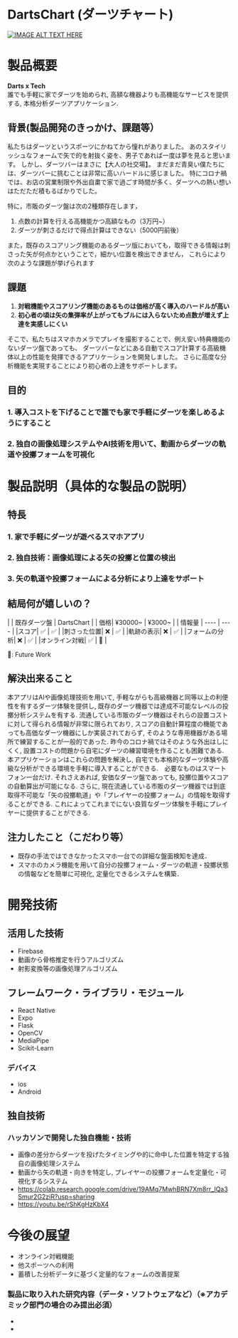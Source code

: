 # DartsChart (ダーツチャート)

[![IMAGE ALT TEXT HERE](https://user-images.githubusercontent.com/73517450/139520734-a81d1d0c-5807-48ab-8bca-fa93eb0ca9b2.png)](https://youtu.be/rShKgHzKbX4)

# 製品概要
**Darts x Tech**<br/>
誰でも手軽に家でダーツを始められ, 高額な機器よりも高機能なサービスを提供する, 本格分析ダーツアプリケーション.

## 背景(製品開発のきっかけ、課題等）
私たちはダーツというスポーツにかねてから憧れがありました。
あのスタイリッシュなフォームで矢で的を射抜く姿を、男子であれば一度は夢を見ると思います。
しかし、ダーツバーはまさに【大人の社交場】。
まだまだ青臭い僕たちには、ダーツバーに挑むことは非常に高いハードルに感じました。
特にコロナ禍では、お店の営業制限や外出自粛で家で過ごす時間が多く、ダーツへの熱い想いはただただ積もるばかりでした。

特に，市販のダーツ盤は次の2種類存在します，

1. 点数の計算を行える高機能かつ高額なもの（3万円~）
2. ダーツが刺さるだけで得点計算はできない（5000円前後）

また，既存のスコアリング機能のあるダーツ版においても，取得できる情報は刺さった矢が何点かということで，細かい位置を検出できません，
これらにより次のような課題が挙げられます


## 課題

1. **対戦機能やスコアリング機能のあるものは価格が高く導入のハードルが高い**
2. **初心者の頃は矢の集弾率が上がってもブルには入らないため点数が増えず上達を実感しにくい**

そこで、私たちはスマホカメラでプレイを撮影することで、例え安い特典機能のないダーツ盤であっても、
ダーツバーなどにある自動でスコア計算する高級機体以上の性能を発揮できるアプリケーションを開発しました。
さらに高度な分析機能を実現することにより初心者の上達をサポートします。

## 目的

### 1. **導入コストを下げることで誰でも家で手軽にダーツを楽しめるようにすること**
### 2. **独自の画像処理システムやAI技術を用いて、動画からダーツの軌道や投擲フォームを可視化**


# 製品説明（具体的な製品の説明）

## 特長
### 1. 家で手軽にダーツが遊べるスマホアプリ
### 2. 独自技術：画像処理による矢の投擲と位置の検出
### 3. 矢の軌道や投擲フォームによる分析により上達をサポート

## 結局何が嬉しいの？

| |  既存ダーツ盤  |  DartsChart  |
| 価格|  ¥30000~  |  ¥3000~  |
| 情報量 | ---- | ---- |
|スコア| ✅ | ✅ |
|刺さった位置| ❌ | ✅ |
|軌跡の表示| ❌ | ✅ |
|フォームの分析| ❌ | ✅ |
|オンライン対戦| ✅ | 🔺 |

🔺: Future Work


## 解決出来ること
本アプリはAIや画像処理技術を用いて, 手軽ながらも高級機器と同等以上の利便性を有するダーツ体験を提供し, 既存のダーツ機器では達成不可能なレベルの投擲分析システムを有する. 流通している市販のダーツ機器はそれらの設置コストに対して得られる情報が非常に限られており, スコアの自動計算程度の機能であっても高価なダーツ機器にしか実装されておらず, そのような専用機器がある場所で練習することが一般的であった. 昨今のコロナ禍ではそのような外出はしにくく, 設置コストの問題から自宅にダーツの練習環境を作ることも困難である. 本アプリケーションはこれらの問題を解決し, 自宅でも本格的なダーツ体験や高級な分析ができる環境を手軽に導入することができる.　必要なものはスマートフォン一台だけ. それさえあれば, 安価なダーツ盤であっても, 投擲位置やスコアの自動算出が可能になる. さらに, 現在流通している市販のダーツ機器では到底取得不可能な「矢の投擲軌道」や「プレイヤーの投擲フォーム」の情報を取得することができる. これによってこれまでにない良質なダーツ体験を手軽にプレイヤーに提供することができる.

## 注力したこと（こだわり等）
* 既存の手法ではできなかったスマホ一台での詳細な盤面検知を達成．
* スマホのカメラ機能を用いて自分の投擲フォーム・ダーツの軌道・投擲状態の情報などを簡単に可視化, 定量化できるシステムを構築．

# 開発技術
## 活用した技術
* Firebase
* 動画から骨格推定を行うアルゴリズム
* 射影変換等の画像処理アルゴリズム

## フレームワーク・ライブラリ・モジュール
* React Native
* Expo
* Flask
* OpenCV
* MediaPipe
* Scikit-Learn

### デバイス
* ios
* Android

## 独自技術
### ハッカソンで開発した独自機能・技術
* 画像の差分からダーツを投げたタイミングや的に命中した位置を特定する独自の画像処理システム
* 動画から矢の軌道・向きを特定し, プレイヤーの投擲フォームを定量化・可視化するシステム
* https://colab.research.google.com/drive/19AMq7MwhBRN7Xm8rr_IQa3Smur2G2ziR?usp=sharing
* https://youtu.be/rShKgHzKbX4


# 今後の展望
* オンライン対戦機能
* 他スポーツへの利用
* 蓄積した分析データに基づく定量的なフォームの改善提案


### 製品に取り入れた研究内容（データ・ソフトウェアなど）（※アカデミック部門の場合のみ提出必須）
* 
* 
